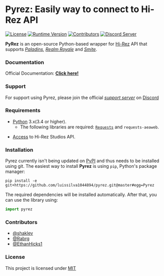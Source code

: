 # Pyrez: Easily way to connect to Hi-Rez API
[![License](https://img.shields.io/github/license/luissilva1044894/Pyrez.svg?style=plastic&logoWidth=10)](./LICENSE)
[![Runtime Version](https://img.shields.io/pypi/pyversions/pyrez.svg?style=plastic&logo=python&logoWidth=10)](https://pypi.org/project/pyrez)
[![Contributors](https://img.shields.io/github/contributors/luissilva1044894/Pyrez.svg?style=plastic&logo=github&logoWidth=10)](https://github.com/luissilva1044894/Pyrez/graphs/contributors)
[![Discord Server](https://img.shields.io/discord/549020573846470659.svg?style=plastic&logo=discord&logoWidth=10)](https://discord.gg/XkydRPS)


**PyRez** is an open-source Python-based wrapper for [Hi-Rez](http://www.hirezstudios.com "Hi-Rez Studios") API that supports *[Paladins](https://www.paladins.com "Paladins Game")*, *[Realm Royale](https://www.realmroyale.com "Realm Royale Game")* and *[Smite](https://www.smitegame.com "Smite Game")*.

### Documentation
Official Documentation: [**Click here!**](./docs)

### Support
For support using Pyrez, please join the official [*support server*](
https://discord.gg/XkydRPS) on [Discord](https://discordapp.com/ "Discord App")

### Requirements
* [Python](http://python.org "Python.org") 3.x(3.4 or higher).
    * The following libraries are required: [`Requests`](https://pypi.org/project/requests "requests") and `requests-aeaweb`.
- [Access](./docs#registration "Form access to Hi-Rez API") to Hi-Rez Studios API.

### Installation
Pyrez currently isn't being updated on [PyPI](https://pypi.org/project/pyrez) and thus needs to be installed using git. The easiest way to install **Pyrez** is using `pip`, Python's package manager:

```
pip install -e git+https://github.com/luissilva1044894/pyrez.git@master#egg=Pyrez
```
The required dependencies will be installed automatically.
After that, you can use the library using:
```py
import pyrez
```

### Contributors
- [@shaklev](https://github.com/shaklev)
- [@Rabrg](https://github.com/Rabrg)
- [@EthanHicks1](https://github.com/EthanHicks1)

### License
This project is licensed under [MIT](./LICENSE)